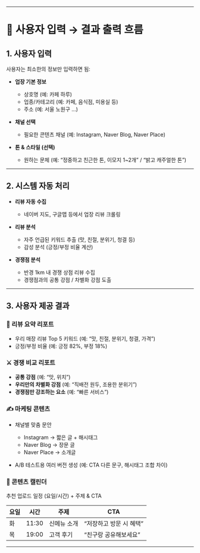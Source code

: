 
---

# 📌 사용자 입력 → 결과 출력 흐름

## 1. 사용자 입력

사용자는 최소한의 정보만 입력하면 됨:

* **업장 기본 정보**

  * 상호명 (예: 카페 하루)
  * 업종/카테고리 (예: 카페, 음식점, 미용실 등)
  * 주소 (예: 서울 노원구 …)

* **채널 선택**

  * 필요한 콘텐츠 채널 (예: Instagram, Naver Blog, Naver Place)

* **톤 & 스타일 (선택)**

  * 원하는 문체 (예: “정중하고 친근한 톤, 이모지 1\~2개” / “밝고 캐주얼한 톤”)

---

## 2. 시스템 자동 처리

* **리뷰 자동 수집**

  * 네이버 지도, 구글맵 등에서 업장 리뷰 크롤링

* **리뷰 분석**

  * 자주 언급된 키워드 추출 (맛, 친절, 분위기, 청결 등)
  * 감성 분석 (긍정/부정 비율 계산)

* **경쟁점 분석**

  * 반경 1km 내 경쟁 상점 리뷰 수집
  * 경쟁점과의 공통 강점 / 차별화 강점 도출

---

## 3. 사용자 제공 결과

### 🔎 리뷰 요약 리포트

* 우리 매장 리뷰 Top 5 키워드
  (예: “맛, 친절, 분위기, 청결, 가격”)
* 긍정/부정 비율
  (예: 긍정 82%, 부정 18%)

### ⚔️ 경쟁 비교 리포트

* **공통 강점** (예: “맛, 위치”)
* **우리만의 차별화 강점** (예: “직배전 원두, 조용한 분위기”)
* **경쟁점만 강조하는 요소** (예: “빠른 서비스”)

### ✍️ 마케팅 콘텐츠

* 채널별 맞춤 문안

  * Instagram → 짧은 글 + 해시태그
  * Naver Blog → 장문 글
  * Naver Place → 소개글
* A/B 테스트용 여러 버전 생성
  (예: CTA 다른 문구, 해시태그 조합 차이)

### 📅 콘텐츠 캘린더

추천 업로드 일정 (요일/시간) + 주제 & CTA

| 요일 | 시간    | 주제     | CTA            |
| -- | ----- | ------ | -------------- |
| 화  | 11:30 | 신메뉴 소개 | “저장하고 방문 시 혜택” |
| 목  | 19:00 | 고객 후기  | “친구랑 공유해보세요”   |

---


